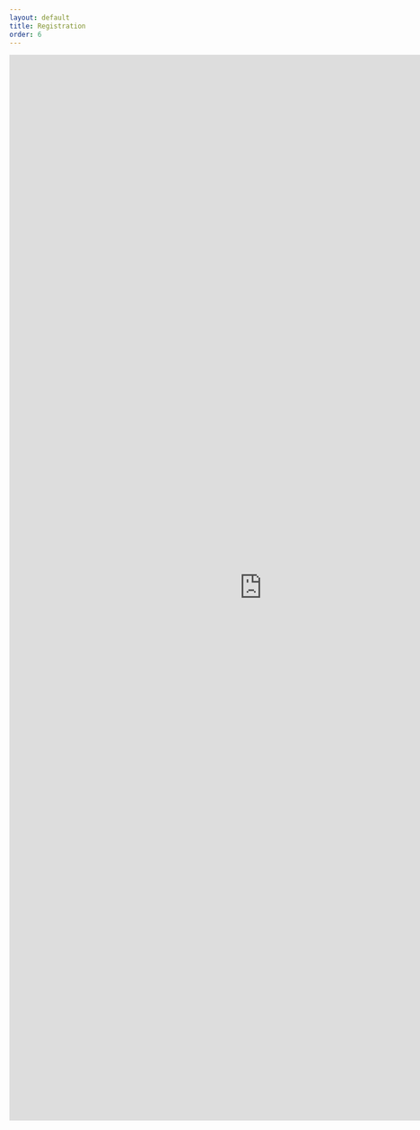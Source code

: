 ```yaml
---
layout: default
title: Registration
order: 6
---
```

<iframe height="1900" width="900" frameBorder="0" class="embed-responsive-item" src="https://lfitaskforce.github.io/meeting-registration-form/index.html?backend=https://balfi.herokuapp.com&secret=b3994a70e56cf2a9f75747d275f00b333e20e38cc1a82413d40179c2c1ac1c10" allowfullscreen></iframe>
